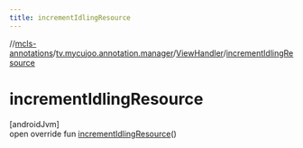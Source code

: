 ```yaml
---
title: incrementIdlingResource
---
```

//[mcls-annotations](../../../index.html)/[tv.mycujoo.annotation.manager](../index.html)/[ViewHandler](index.html)/[incrementIdlingResource](increment-idling-resource.html)



# incrementIdlingResource



[androidJvm]\
open override fun [incrementIdlingResource](increment-idling-resource.html)()




